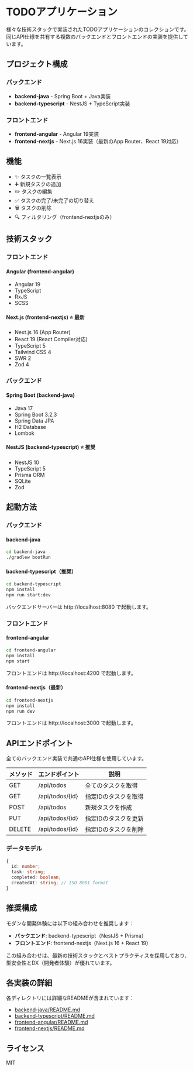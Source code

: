 # TODOアプリケーション

様々な技術スタックで実装されたTODOアプリケーションのコレクションです。同じAPI仕様を共有する複数のバックエンドとフロントエンドの実装を提供しています。

## プロジェクト構成

### バックエンド
- **backend-java** - Spring Boot + Java実装
- **backend-typescript** - NestJS + TypeScript実装

### フロントエンド
- **frontend-angular** - Angular 19実装
- **frontend-nextjs** - Next.js 16実装（最新のApp Router、React 19対応）

## 機能

- ✨ タスクの一覧表示
- ➕ 新規タスクの追加
- ✏️ タスクの編集
- ✅ タスクの完了/未完了の切り替え
- 🗑️ タスクの削除
- 🔍 フィルタリング（frontend-nextjsのみ）

## 技術スタック

### フロントエンド

#### Angular (frontend-angular)
- Angular 19
- TypeScript
- RxJS
- SCSS

#### Next.js (frontend-nextjs) ⭐ 最新
- Next.js 16 (App Router)
- React 19 (React Compiler対応)
- TypeScript 5
- Tailwind CSS 4
- SWR 2
- Zod 4

### バックエンド

#### Spring Boot (backend-java)
- Java 17
- Spring Boot 3.2.3
- Spring Data JPA
- H2 Database
- Lombok

#### NestJS (backend-typescript) ⭐ 推奨
- NestJS 10
- TypeScript 5
- Prisma ORM
- SQLite
- Zod

## 起動方法

### バックエンド

#### backend-java
```bash
cd backend-java
./gradlew bootRun
```

#### backend-typescript（推奨）
```bash
cd backend-typescript
npm install
npm run start:dev
```

バックエンドサーバーは http://localhost:8080 で起動します。

### フロントエンド

#### frontend-angular
```bash
cd frontend-angular
npm install
npm start
```
フロントエンドは http://localhost:4200 で起動します。

#### frontend-nextjs（最新）
```bash
cd frontend-nextjs
npm install
npm run dev
```
フロントエンドは http://localhost:3000 で起動します。

## APIエンドポイント

全てのバックエンド実装で共通のAPI仕様を使用しています。

| メソッド | エンドポイント | 説明 |
|----------|--------------|------|
| GET      | /api/todos   | 全てのタスクを取得 |
| GET      | /api/todos/{id} | 指定IDのタスクを取得 |
| POST     | /api/todos   | 新規タスクを作成 |
| PUT      | /api/todos/{id} | 指定IDのタスクを更新 |
| DELETE   | /api/todos/{id} | 指定IDのタスクを削除 |

### データモデル

```typescript
{
  id: number;
  task: string;
  completed: boolean;
  createdAt: string; // ISO 8601 format
}
```

## 推奨構成

モダンな開発体験には以下の組み合わせを推奨します：

- **バックエンド**: backend-typescript（NestJS + Prisma）
- **フロントエンド**: frontend-nextjs（Next.js 16 + React 19）

この組み合わせは、最新の技術スタックとベストプラクティスを採用しており、型安全性とDX（開発者体験）が優れています。

## 各実装の詳細

各ディレクトリには詳細なREADMEが含まれています：

- [backend-java/README.md](./backend-java/README.md)
- [backend-typescript/README.md](./backend-typescript/README.md)
- [frontend-angular/README.md](./frontend-angular/README.md)
- [frontend-nextjs/README.md](./frontend-nextjs/README.md)

## ライセンス

MIT

